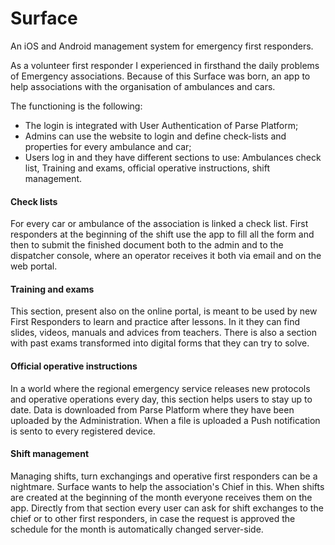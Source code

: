 # Surface

An iOS and Android management system for emergency first responders. 

As a volunteer first responder I experienced in firsthand the daily problems of Emergency associations. 
Because of this Surface was born, an app to help associations with the organisation of ambulances and cars.

The functioning is the following:

   - The login is integrated with User Authentication of Parse Platform;
   - Admins can use the website to login and define check-lists and properties for every ambulance and car;
   - Users log in and they have different sections to use: Ambulances check list, Training and exams, official operative instructions, shift management. 


#### Check lists

For every car or ambulance of the association is linked a check list. First responders at the beginning of the shift use the app to fill all the form and then to submit the finished document both to the admin and to the dispatcher console, where an operator receives it both via email and on the web portal.

#### Training and exams 

This section, present also on the online portal, is meant to be used by new First Responders to learn and practice after lessons. In it they can find slides, videos, manuals and advices from teachers.
There is also a section with past exams transformed into digital forms that they can try to solve. 

#### Official operative instructions 

In a world where the regional emergency service releases new protocols and operative operations every day, this section helps users to stay up to date. 
Data is downloaded from Parse Platform where they have been uploaded by the Administration. When a file is uploaded a Push notification is sento to every registered device. 

#### Shift management 

Managing shifts, turn exchangings and operative first responders can be a nightmare. Surface wants to help the association's Chief in this. When shifts are created at the beginning of the month everyone receives them on the app. 
Directly from that section every user can ask for shift exchanges to the chief or to other first responders, in case the request is approved the schedule for the month is automatically changed server-side. 


         
